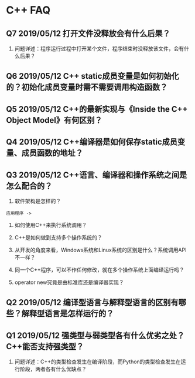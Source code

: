 # C++ FAQ

## Q7 2019/05/12 打开文件没释放会有什么后果？

1. 问题详述：程序运行过程中打开某个文件，程序结束时没释放该文件，会有什么后果？

## Q6 2019/05/12 C++ static成员变量是如何初始化的？初始化成员变量时需不需要调用构造函数？

## Q5 2019/05/12 C++的最新实现与《Inside the C++ Object Model》有何区别？

## Q4 2019/05/12 C++编译器是如何保存static成员变量、成员函数的地址？

## Q3 2019/05/12 C++语言、编译器和操作系统之间是怎么配合的？

1. 软件架构是怎样的？
```
应用程序 -> 
```

1. 如何使用C++来执行系统调用？

2. C++是如何做到支持多个操作系统的？

3. 从开发的角度来看，Windows系统和Linux系统的区别是什么？系统调用API不一样？

4. 同一个C++程序，可以不作任何修改，就在多个操作系统上面编译运行吗？

5. operator new究竟是由标准库还是编译器实现？

## Q2 2019/05/12 编译型语言与解释型语言的区别有哪些？解释型语言是怎样运行的？

## Q1 2019/05/12 强类型与弱类型各有什么优劣之处？C++能否支持强类型？

1. 问题详述：C++的类型检查发生在编译阶段，而Python的类型检查发生在运行阶段，两者各有什么优缺点？

